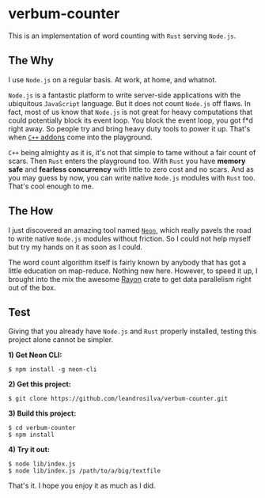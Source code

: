 # verbum-counter

This is an implementation of word counting with `Rust` serving `Node.js`.

## The Why

I use `Node.js` on a regular basis. At work, at home, and whatnot.

`Node.js` is a fantastic platform to write server-side applications with the ubiquitous `JavaScript` language. But it does not count `Node.js` off flaws. In fact, most of us know that `Node.js` is not great for heavy computations that could potentially block its event loop. You block the event loop, you got f*d right away. So people try and bring heavy duty tools to power it up. That's when [`C++` addons](https://nodejs.org/api/addons.html) come into the playground.

`C++` being almighty as it is, it's not that simple to tame without a fair count of scars. Then `Rust` enters the playground too. With `Rust` you have **memory safe** and **fearless concurrency** with little to zero cost and no scars. And as you may guess by now, you can write native `Node.js` modules with `Rust` too. That's cool enough to me.

## The How

I just discovered an amazing tool named [`Neon`](https://github.com/neon-bindings/neon), which really pavels the road to write native `Node.js` modules without friction. So I could not help myself but try my hands on it as soon as I could.

The word count algorithm itself is fairly known by anybody that has got a little education on map-reduce. Nothing new here. However, to speed it up, I brought into the mix the awesome [Rayon](https://github.com/rayon-rs/rayon) crate to get data parallelism right out of the box.

## Test

Giving that you already have `Node.js` and `Rust` properly installed, testing this project alone cannot be simpler.

**1) Get Neon CLI:**

```
$ npm install -g neon-cli
```

**2) Get this project:**

```
$ git clone https://github.com/leandrosilva/verbum-counter.git
```
**3) Build this project:**

```
$ cd verbum-counter
$ npm install
```

**4) Try it out:**

```
$ node lib/index.js
$ node lib/index.js /path/to/a/big/textfile
```

That's it. I hope you enjoy it as much as I did.